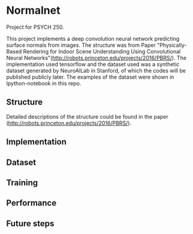 # Normalnet

Project for PSYCH 250.

This project implements a deep convolution neural network predicting surface normals from images. 
The structure was from Paper "Physically-Based Rendering for Indoor Scene Understanding Using Convolutional Neural Networks"(<http://robots.princeton.edu/projects/2016/PBRS/>).
The implementation used tensorflow and the dataset used was a synthetic dataset generated by NeuroAILab in Stanford, of which the codes will be published publicly later.
The examples of the dataset were shown in Ipython-notebook in this repo.

## Structure

Detailed descriptions of the structure could be found in the paper (<http://robots.princeton.edu/projects/2016/PBRS/>).

## Implementation

## Dataset

## Training

## Performance

## Future steps
